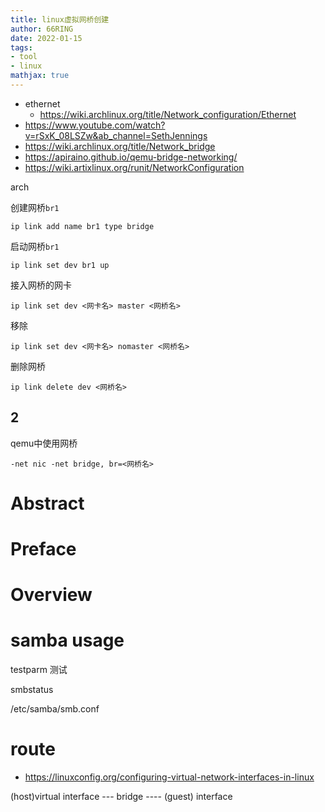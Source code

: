 ```yaml
---
title: linux虚拟网桥创建
author: 66RING
date: 2022-01-15
tags: 
- tool
- linux
mathjax: true
---
```


- ethernet
	* https://wiki.archlinux.org/title/Network_configuration/Ethernet
- https://www.youtube.com/watch?v=rSxK_08LSZw&ab_channel=SethJennings
- https://wiki.archlinux.org/title/Network_bridge
- https://apiraino.github.io/qemu-bridge-networking/
- https://wiki.artixlinux.org/runit/NetworkConfiguration

arch

创建网桥`br1`

```
ip link add name br1 type bridge
```

启动网桥`br1`

```
ip link set dev br1 up
```

接入网桥的网卡

```
ip link set dev <网卡名> master <网桥名>
```

移除

```
ip link set dev <网卡名> nomaster <网桥名>
```

删除网桥

```
ip link delete dev <网桥名>
```

## 2

qemu中使用网桥

```
-net nic -net bridge, br=<网桥名>
```


# Abstract


# Preface


# Overview

# samba usage

testparm 测试

smbstatus

/etc/samba/smb.conf

# route

- https://linuxconfig.org/configuring-virtual-network-interfaces-in-linux

(host)virtual interface --- bridge ---- (guest) interface
